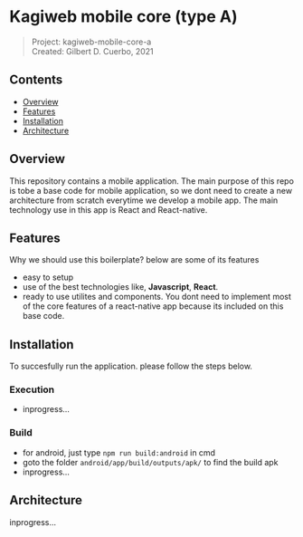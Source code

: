 # Kagiweb mobile core (type A)
 > Project: kagiweb-mobile-core-a  
 > Created: Gilbert D. Cuerbo, 2021


## Contents  
- [Overview](#overview)
- [Features](#features)
- [Installation](#installation)
- [Architecture](#architecture)


## Overview
This repository contains a mobile application. The main purpose of this repo is tobe a
base code for mobile application, so we dont need to create a new architecture from scratch everytime we develop a mobile app. The main
technology use in this app is React and React-native.


## Features
Why we should use this boilerplate? below are some of its features
- easy to setup
- use of the best technologies like, **Javascript**, **React**.
- ready to use utilites and components. You dont need to implement most of the core features of a react-native app because its included
  on this base code.


## Installation
To succesfully run the application. please follow the steps below.

### Execution
- inprogress...

### Build
- for android, just type `npm run build:android` in cmd
- goto the folder `android/app/build/outputs/apk/` to find the build apk
- inprogress...



## Architecture
inprogress...
